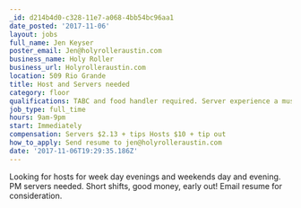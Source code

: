 ```yaml
---
_id: d214b4d0-c328-11e7-a068-4bb54bc96aa1
date_posted: '2017-11-06'
layout: jobs
full_name: Jen Keyser
poster_email: Jen@holyrolleraustin.com
business_name: Holy Roller
business_url: Holyrolleraustin.com
location: 509 Rio Grande
title: Host and Servers needed
category: floor
qualifications: TABC and food handler required. Server experience a must.
job_type: full_time
hours: 9am-9pm
start: Immediately
compensation: Servers $2.13 + tips Hosts $10 + tip out
how_to_apply: Send resume to jen@holyrolleraustin.com
date: '2017-11-06T19:29:35.186Z'
---
```

Looking for hosts for week day evenings and weekends day and evening. PM servers needed. Short shifts, good money, early out! Email resume for consideration.
